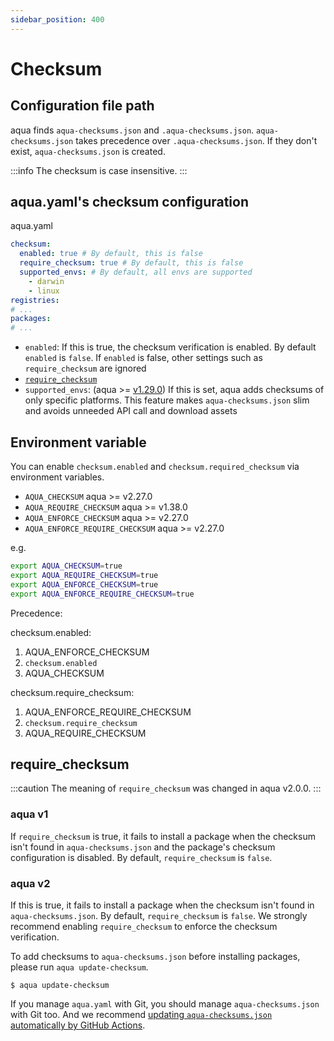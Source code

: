```yaml
---
sidebar_position: 400
---
```


# Checksum

## Configuration file path

aqua finds `aqua-checksums.json` and `.aqua-checksums.json`.
`aqua-checksums.json` takes precedence over `.aqua-checksums.json`.
If they don't exist, `aqua-checksums.json` is created.

:::info
The checksum is case insensitive.
:::

## aqua.yaml's checksum configuration

aqua.yaml

```yaml
checksum:
  enabled: true # By default, this is false
  require_checksum: true # By default, this is false
  supported_envs: # By default, all envs are supported
    - darwin
    - linux
registries:
# ...
packages:
# ...
```

- `enabled`: If this is true, the checksum verification is enabled. By default `enabled` is `false`. If `enabled` is false, other settings such as `require_checksum` are ignored
- [`require_checksum`](#require_checksum)
- `supported_envs`: (aqua >= [v1.29.0](https://github.com/aquaproj/aqua/releases/tag/v1.29.0)) If this is set, aqua adds checksums of only specific platforms. This feature makes `aqua-checksums.json` slim and avoids unneeded API call and download assets

## Environment variable

You can enable `checksum.enabled` and `checksum.required_checksum` via environment variables.

- `AQUA_CHECKSUM` aqua >= v2.27.0
- `AQUA_REQUIRE_CHECKSUM` aqua >= v1.38.0
- `AQUA_ENFORCE_CHECKSUM` aqua >= v2.27.0
- `AQUA_ENFORCE_REQUIRE_CHECKSUM` aqua >= v2.27.0

e.g.

```sh
export AQUA_CHECKSUM=true
export AQUA_REQUIRE_CHECKSUM=true
export AQUA_ENFORCE_CHECKSUM=true
export AQUA_ENFORCE_REQUIRE_CHECKSUM=true
```

Precedence:

checksum.enabled:

1. AQUA_ENFORCE_CHECKSUM
1. `checksum.enabled`
1. AQUA_CHECKSUM

checksum.require_checksum:

1. AQUA_ENFORCE_REQUIRE_CHECKSUM
1. `checksum.require_checksum`
1. AQUA_REQUIRE_CHECKSUM

## require_checksum

:::caution
The meaning of `require_checksum` was changed in aqua v2.0.0.
:::

### aqua v1

If `require_checksum` is true, it fails to install a package when the checksum isn't found in `aqua-checksums.json` and the package's checksum configuration is disabled.
By default, `require_checksum` is `false`.

### aqua v2

If this is true, it fails to install a package when the checksum isn't found in `aqua-checksums.json`.
By default, `require_checksum` is `false`.
We strongly recommend enabling `require_checksum` to enforce the checksum verification.

To add checksums to `aqua-checksums.json` before installing packages, please run `aqua update-checksum`.

```console
$ aqua update-checksum
```

If you manage `aqua.yaml` with Git, you should manage `aqua-checksums.json` with Git too. And we recommend [updating `aqua-checksums.json` automatically by GitHub Actions](/docs/guides/checksum).
